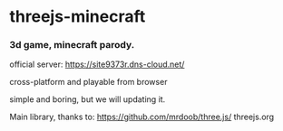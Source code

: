 # threejs-minecraft
<h3>3d game, minecraft parody.</h3>

official server:
https://site9373r.dns-cloud.net/

cross-platform and playable from browser

simple and boring, but we will updating it.


Main library, thanks to:
https://github.com/mrdoob/three.js/
threejs.org
